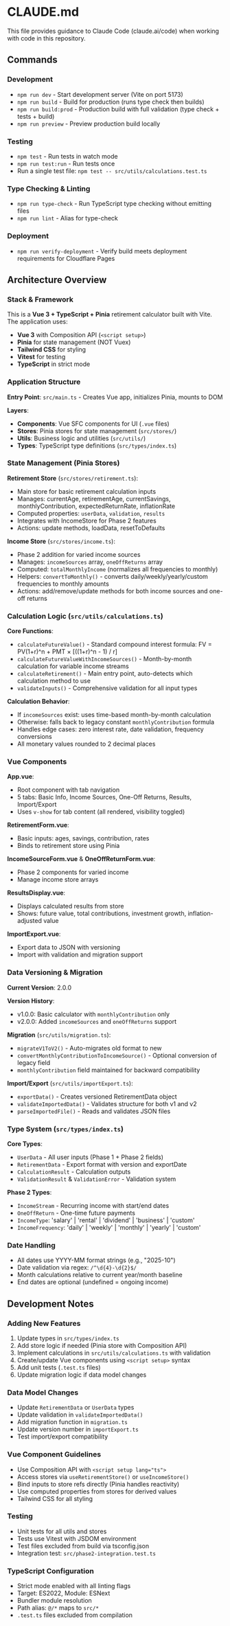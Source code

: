 # CLAUDE.md

This file provides guidance to Claude Code (claude.ai/code) when working with code in this repository.

## Commands

### Development
- `npm run dev` - Start development server (Vite on port 5173)
- `npm run build` - Build for production (runs type check then builds)
- `npm run build:prod` - Production build with full validation (type check + tests + build)
- `npm run preview` - Preview production build locally

### Testing
- `npm test` - Run tests in watch mode
- `npm run test:run` - Run tests once
- Run a single test file: `npm test -- src/utils/calculations.test.ts`

### Type Checking & Linting
- `npm run type-check` - Run TypeScript type checking without emitting files
- `npm run lint` - Alias for type-check

### Deployment
- `npm run verify-deployment` - Verify build meets deployment requirements for Cloudflare Pages

## Architecture Overview

### Stack & Framework
This is a **Vue 3 + TypeScript + Pinia** retirement calculator built with Vite. The application uses:
- **Vue 3** with Composition API (`<script setup>`)
- **Pinia** for state management (NOT Vuex)
- **Tailwind CSS** for styling
- **Vitest** for testing
- **TypeScript** in strict mode

### Application Structure

**Entry Point**: `src/main.ts` - Creates Vue app, initializes Pinia, mounts to DOM

**Layers**:
- **Components**: Vue SFC components for UI (`.vue` files)
- **Stores**: Pinia stores for state management (`src/stores/`)
- **Utils**: Business logic and utilities (`src/utils/`)
- **Types**: TypeScript type definitions (`src/types/index.ts`)

### State Management (Pinia Stores)

**Retirement Store** (`src/stores/retirement.ts`):
- Main store for basic retirement calculation inputs
- Manages: currentAge, retirementAge, currentSavings, monthlyContribution, expectedReturnRate, inflationRate
- Computed properties: `userData`, `validation`, `results`
- Integrates with IncomeStore for Phase 2 features
- Actions: update methods, loadData, resetToDefaults

**Income Store** (`src/stores/income.ts`):
- Phase 2 addition for varied income sources
- Manages: `incomeSources` array, `oneOffReturns` array
- Computed: `totalMonthlyIncome` (normalizes all frequencies to monthly)
- Helpers: `convertToMonthly()` - converts daily/weekly/yearly/custom frequencies to monthly amounts
- Actions: add/remove/update methods for both income sources and one-off returns

### Calculation Logic (`src/utils/calculations.ts`)

**Core Functions**:
- `calculateFutureValue()` - Standard compound interest formula: FV = PV(1+r)^n + PMT × [((1+r)^n - 1) / r]
- `calculateFutureValueWithIncomeSources()` - Month-by-month calculation for variable income streams
- `calculateRetirement()` - Main entry point, auto-detects which calculation method to use
- `validateInputs()` - Comprehensive validation for all input types

**Calculation Behavior**:
- If `incomeSources` exist: uses time-based month-by-month calculation
- Otherwise: falls back to legacy constant `monthlyContribution` formula
- Handles edge cases: zero interest rate, date validation, frequency conversions
- All monetary values rounded to 2 decimal places

### Vue Components

**App.vue**:
- Root component with tab navigation
- 5 tabs: Basic Info, Income Sources, One-Off Returns, Results, Import/Export
- Uses `v-show` for tab content (all rendered, visibility toggled)

**RetirementForm.vue**:
- Basic inputs: ages, savings, contribution, rates
- Binds to retirement store using Pinia

**IncomeSourceForm.vue** & **OneOffReturnForm.vue**:
- Phase 2 components for varied income
- Manage income store arrays

**ResultsDisplay.vue**:
- Displays calculated results from store
- Shows: future value, total contributions, investment growth, inflation-adjusted value

**ImportExport.vue**:
- Export data to JSON with versioning
- Import with validation and migration support

### Data Versioning & Migration

**Current Version**: 2.0.0

**Version History**:
- v1.0.0: Basic calculator with `monthlyContribution` only
- v2.0.0: Added `incomeSources` and `oneOffReturns` support

**Migration** (`src/utils/migration.ts`):
- `migrateV1ToV2()` - Auto-migrates old format to new
- `convertMonthlyContributionToIncomeSource()` - Optional conversion of legacy field
- `monthlyContribution` field maintained for backward compatibility

**Import/Export** (`src/utils/importExport.ts`):
- `exportData()` - Creates versioned RetirementData object
- `validateImportedData()` - Validates structure for both v1 and v2
- `parseImportedFile()` - Reads and validates JSON files

### Type System (`src/types/index.ts`)

**Core Types**:
- `UserData` - All user inputs (Phase 1 + Phase 2 fields)
- `RetirementData` - Export format with version and exportDate
- `CalculationResult` - Calculation outputs
- `ValidationResult` & `ValidationError` - Validation system

**Phase 2 Types**:
- `IncomeStream` - Recurring income with start/end dates
- `OneOffReturn` - One-time future payments
- `IncomeType`: 'salary' | 'rental' | 'dividend' | 'business' | 'custom'
- `IncomeFrequency`: 'daily' | 'weekly' | 'monthly' | 'yearly' | 'custom'

### Date Handling
- All dates use YYYY-MM format strings (e.g., "2025-10")
- Date validation via regex: `/^\d{4}-\d{2}$/`
- Month calculations relative to current year/month baseline
- End dates are optional (undefined = ongoing income)

## Development Notes

### Adding New Features
1. Update types in `src/types/index.ts`
2. Add store logic if needed (Pinia store with Composition API)
3. Implement calculations in `src/utils/calculations.ts` with validation
4. Create/update Vue components using `<script setup>` syntax
5. Add unit tests (`.test.ts` files)
6. Update migration logic if data model changes

### Data Model Changes
- Update `RetirementData` or `UserData` types
- Update validation in `validateImportedData()`
- Add migration function in `migration.ts`
- Update version number in `importExport.ts`
- Test import/export compatibility

### Vue Component Guidelines
- Use Composition API with `<script setup lang="ts">`
- Access stores via `useRetirementStore()` or `useIncomeStore()`
- Bind inputs to store refs directly (Pinia handles reactivity)
- Use computed properties from stores for derived values
- Tailwind CSS for all styling

### Testing
- Unit tests for all utils and stores
- Tests use Vitest with JSDOM environment
- Test files excluded from build via tsconfig.json
- Integration test: `src/phase2-integration.test.ts`

### TypeScript Configuration
- Strict mode enabled with all linting flags
- Target: ES2022, Module: ESNext
- Bundler module resolution
- Path alias: `@/*` maps to `src/*`
- `.test.ts` files excluded from compilation

